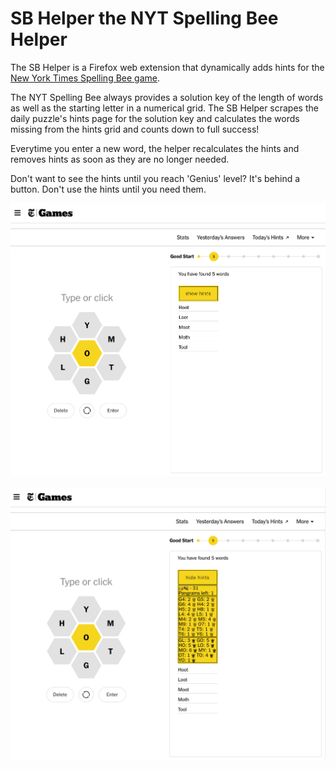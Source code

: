 # SB Helper the NYT Spelling Bee Helper

The SB Helper is a Firefox web extension that dynamically adds hints for the [New York Times Spelling Bee game](https://www.nytimes.com/puzzles/spelling-bee).

The NYT Spelling Bee always provides a solution key of the length of words as well as the starting letter in a numerical grid. The SB Helper scrapes the daily puzzle's hints page for the solution key and calculates the words missing from the hints grid and counts down to full success!

Everytime you enter a new word, the helper recalculates the hints and removes hints as soon as they are no longer needed.

Don't want to see the hints until you reach 'Genius' level? It's behind a button. Don't use the hints until you need them.

![sb helper with hidden hints](./assets/Screen%20Shot%202023-03-24%20at%2010.16.21%20AM.png)

![sb helper with hints shown](./assets/Screen%20Shot%202023-03-24%20at%2010.16.13%20AM.png)
